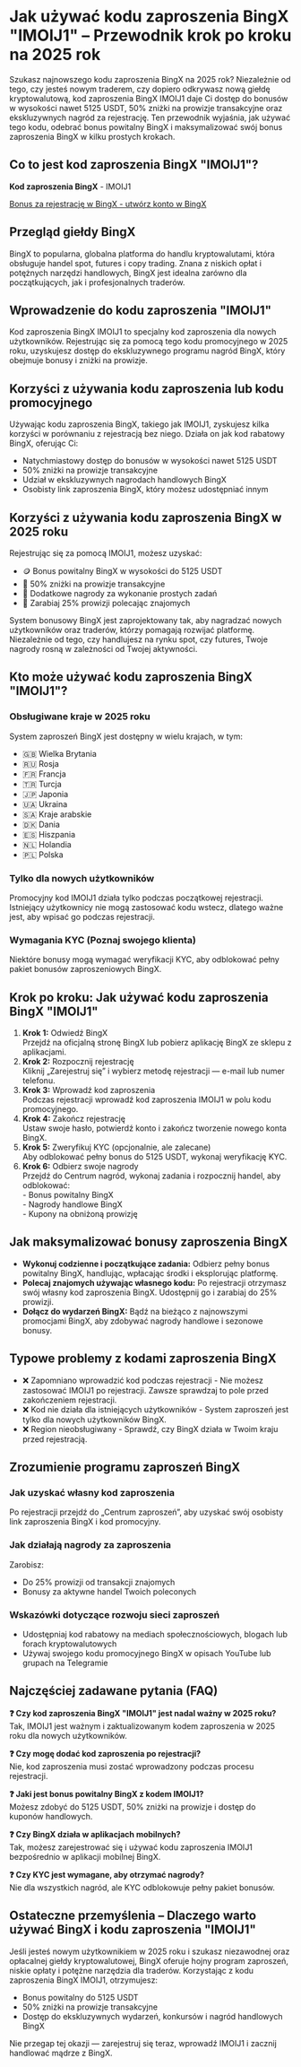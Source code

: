 <h1>Jak używać kodu zaproszenia BingX "IMOIJ1" – Przewodnik krok po kroku na 2025 rok</h1>
<p>Szukasz najnowszego kodu zaproszenia BingX na 2025 rok? Niezależnie od tego, czy jesteś nowym traderem, czy dopiero odkrywasz nową giełdę kryptowalutową, kod zaproszenia BingX IMOIJ1 daje Ci dostęp do bonusów w wysokości nawet 5125 USDT, 50% zniżki na prowizje transakcyjne oraz ekskluzywnych nagród za rejestrację. Ten przewodnik wyjaśnia, jak używać tego kodu, odebrać bonus powitalny BingX i maksymalizować swój bonus zaproszenia BingX w kilku prostych krokach.</p>

<h2>Co to jest kod zaproszenia BingX "IMOIJ1"?</h2>
<p><strong>Kod zaproszenia BingX</strong> - IMOIJ1</p>

<a href="https://bingx.com/invite/IMOIJ1" target="_blank">
  Bonus za rejestrację w BingX - utwórz konto w BingX
</a>

<h2>Przegląd giełdy BingX</h2>
<p>BingX to popularna, globalna platforma do handlu kryptowalutami, która obsługuje handel spot, futures i copy trading. Znana z niskich opłat i potężnych narzędzi handlowych, BingX jest idealna zarówno dla początkujących, jak i profesjonalnych traderów.</p>

<h2>Wprowadzenie do kodu zaproszenia "IMOIJ1"</h2>
<p>Kod zaproszenia BingX IMOIJ1 to specjalny kod zaproszenia dla nowych użytkowników. Rejestrując się za pomocą tego kodu promocyjnego w 2025 roku, uzyskujesz dostęp do ekskluzywnego programu nagród BingX, który obejmuje bonusy i zniżki na prowizje.</p>

<h2>Korzyści z używania kodu zaproszenia lub kodu promocyjnego</h2>
<p>Używając kodu zaproszenia BingX, takiego jak IMOIJ1, zyskujesz kilka korzyści w porównaniu z rejestracją bez niego. Działa on jak kod rabatowy BingX, oferując Ci:</p>
<ul>
    <li>Natychmiastowy dostęp do bonusów w wysokości nawet 5125 USDT</li>
    <li>50% zniżki na prowizje transakcyjne</li>
    <li>Udział w ekskluzywnych nagrodach handlowych BingX</li>
    <li>Osobisty link zaproszenia BingX, który możesz udostępniać innym</li>
</ul>

<h2>Korzyści z używania kodu zaproszenia BingX w 2025 roku</h2>
<p>Rejestrując się za pomocą IMOIJ1, możesz uzyskać:</p>
<ul>
    <li>🪙 Bonus powitalny BingX w wysokości do 5125 USDT</li>
    <li>🔻 50% zniżki na prowizje transakcyjne</li>
    <li>🎁 Dodatkowe nagrody za wykonanie prostych zadań</li>
    <li>📢 Zarabiaj 25% prowizji polecając znajomych</li>
</ul>
<p>System bonusowy BingX jest zaprojektowany tak, aby nagradzać nowych użytkowników oraz traderów, którzy pomagają rozwijać platformę. Niezależnie od tego, czy handlujesz na rynku spot, czy futures, Twoje nagrody rosną w zależności od Twojej aktywności.</p>

<h2>Kto może używać kodu zaproszenia BingX "IMOIJ1"?</h2>
<h3>Obsługiwane kraje w 2025 roku</h3>
<p>System zaproszeń BingX jest dostępny w wielu krajach, w tym:</p>
<ul>
    <li>🇬🇧 Wielka Brytania</li>
    <li>🇷🇺 Rosja</li>
    <li>🇫🇷 Francja</li>
    <li>🇹🇷 Turcja</li>
    <li>🇯🇵 Japonia</li>
    <li>🇺🇦 Ukraina</li>
    <li>🇸🇦 Kraje arabskie</li>
    <li>🇩🇰 Dania</li>
    <li>🇪🇸 Hiszpania</li>
    <li>🇳🇱 Holandia</li>
    <li>🇵🇱 Polska</li>
</ul>

<h3>Tylko dla nowych użytkowników</h3>
<p>Promocyjny kod IMOIJ1 działa tylko podczas początkowej rejestracji. Istniejący użytkownicy nie mogą zastosować kodu wstecz, dlatego ważne jest, aby wpisać go podczas rejestracji.</p>

<h3>Wymagania KYC (Poznaj swojego klienta)</h3>
<p>Niektóre bonusy mogą wymagać weryfikacji KYC, aby odblokować pełny pakiet bonusów zaproszeniowych BingX.</p>

<h2>Krok po kroku: Jak używać kodu zaproszenia BingX "IMOIJ1"</h2>
<ol>
  <li><strong>Krok 1:</strong> Odwiedź BingX<br>
            Przejdź na oficjalną stronę BingX lub pobierz aplikację BingX ze sklepu z aplikacjami.</li>

  <li><strong>Krok 2:</strong> Rozpocznij rejestrację<br>
            Kliknij „Zarejestruj się” i wybierz metodę rejestracji — e-mail lub numer telefonu.</li>

  <li><strong>Krok 3:</strong> Wprowadź kod zaproszenia<br>
            Podczas rejestracji wprowadź kod zaproszenia IMOIJ1 w polu kodu promocyjnego.</li>

  <li><strong>Krok 4:</strong> Zakończ rejestrację<br>
            Ustaw swoje hasło, potwierdź konto i zakończ tworzenie nowego konta BingX.</li>

  <li><strong>Krok 5:</strong> Zweryfikuj KYC (opcjonalnie, ale zalecane)<br>
            Aby odblokować pełny bonus do 5125 USDT, wykonaj weryfikację KYC.</li>

  <li><strong>Krok 6:</strong> Odbierz swoje nagrody<br>
            Przejdź do Centrum nagród, wykonaj zadania i rozpocznij handel, aby odblokować:<br>
            - Bonus powitalny BingX<br>
            - Nagrody handlowe BingX<br>
            - Kupony na obniżoną prowizję</li>
</ol>

<h2>Jak maksymalizować bonusy zaproszenia BingX</h2>
<ul>
  <li><strong>Wykonuj codzienne i początkujące zadania:</strong> Odbierz pełny bonus powitalny BingX, handlując, wpłacając środki i eksplorując platformę.</li>
  <li><strong>Polecaj znajomych używając własnego kodu:</strong> Po rejestracji otrzymasz swój własny kod zaproszenia BingX. Udostępnij go i zarabiaj do 25% prowizji.</li>
  <li><strong>Dołącz do wydarzeń BingX:</strong> Bądź na bieżąco z najnowszymi promocjami BingX, aby zdobywać nagrody handlowe i sezonowe bonusy.</li>
</ul>

<h2>Typowe problemy z kodami zaproszenia BingX</h2>
<ul>
  <li>❌ Zapomniano wprowadzić kod podczas rejestracji - Nie możesz zastosować IMOIJ1 po rejestracji. Zawsze sprawdzaj to pole przed zakończeniem rejestracji.</li>
  <li>❌ Kod nie działa dla istniejących użytkowników - System zaproszeń jest tylko dla nowych użytkowników BingX.</li>
  <li>❌ Region nieobsługiwany - Sprawdź, czy BingX działa w Twoim kraju przed rejestracją.</li>
</ul>

<h2>Zrozumienie programu zaproszeń BingX</h2>
<h3>Jak uzyskać własny kod zaproszenia</h3>
<p>Po rejestracji przejdź do „Centrum zaproszeń”, aby uzyskać swój osobisty link zaproszenia BingX i kod promocyjny.</p>

<h3>Jak działają nagrody za zaproszenia</h3>
<p>Zarobisz:</p>
<ul>
  <li>Do 25% prowizji od transakcji znajomych</li>
  <li>Bonusy za aktywne handel Twoich poleconych</li>
</ul>

<h3>Wskazówki dotyczące rozwoju sieci zaproszeń</h3>
<ul>
  <li>Udostępniaj kod rabatowy na mediach społecznościowych, blogach lub forach kryptowalutowych</li>
  <li>Używaj swojego kodu promocyjnego BingX w opisach YouTube lub grupach na Telegramie</li>
</ul>

<h2>Najczęściej zadawane pytania (FAQ)</h2>
<p><strong>❓ Czy kod zaproszenia BingX "IMOIJ1" jest nadal ważny w 2025 roku?</strong><br>
    Tak, IMOIJ1 jest ważnym i zaktualizowanym kodem zaproszenia w 2025 roku dla nowych użytkowników.</p>

<p><strong>❓ Czy mogę dodać kod zaproszenia po rejestracji?</strong><br>
    Nie, kod zaproszenia musi zostać wprowadzony podczas procesu rejestracji.</p>

<p><strong>❓ Jaki jest bonus powitalny BingX z kodem IMOIJ1?</strong><br>
    Możesz zdobyć do 5125 USDT, 50% zniżki na prowizje i dostęp do kuponów handlowych.</p>

<p><strong>❓ Czy BingX działa w aplikacjach mobilnych?</strong><br>
    Tak, możesz zarejestrować się i używać kodu zaproszenia IMOIJ1 bezpośrednio w aplikacji mobilnej BingX.</p>

<p><strong>❓ Czy KYC jest wymagane, aby otrzymać nagrody?</strong><br>
    Nie dla wszystkich nagród, ale KYC odblokowuje pełny pakiet bonusów.</p>

<h2>Ostateczne przemyślenia – Dlaczego warto używać BingX i kodu zaproszenia "IMOIJ1"</h2>
<p>Jeśli jesteś nowym użytkownikiem w 2025 roku i szukasz niezawodnej oraz opłacalnej giełdy kryptowalutowej, BingX oferuje hojny program zaproszeń, niskie opłaty i potężne narzędzia dla traderów. Korzystając z kodu zaproszenia BingX IMOIJ1, otrzymujesz:</p>
<ul>
<li>Bonus powitalny do 5125 USDT</li>
        <li>50% zniżki na prowizje transakcyjne</li>
        <li>Dostęp do ekskluzywnych wydarzeń, konkursów i nagród handlowych BingX</li>
</ul>
<p>Nie przegap tej okazji — zarejestruj się teraz, wprowadź IMOIJ1 i zacznij handlować mądrze z BingX.</p>
</body>
</html>
